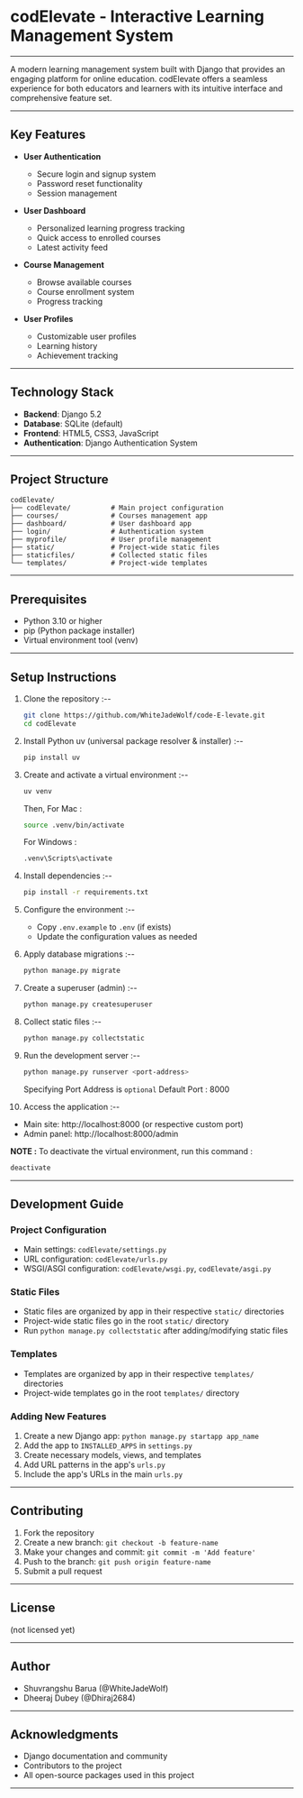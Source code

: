# codElevate - Interactive Learning Management System

---

A modern learning management system built with Django that provides an engaging platform for online education. codElevate offers a seamless experience for both educators and learners with its intuitive interface and comprehensive feature set.

---

## Key Features

- **User Authentication**
  - Secure login and signup system
  - Password reset functionality
  - Session management

- **User Dashboard**
  - Personalized learning progress tracking
  - Quick access to enrolled courses
  - Latest activity feed

- **Course Management**
  - Browse available courses
  - Course enrollment system
  - Progress tracking

- **User Profiles**
  - Customizable user profiles
  - Learning history
  - Achievement tracking

---

## Technology Stack

- **Backend**: Django 5.2
- **Database**: SQLite (default)
- **Frontend**: HTML5, CSS3, JavaScript
- **Authentication**: Django Authentication System

---

## Project Structure

```
codElevate/
├── codElevate/          # Main project configuration
├── courses/             # Courses management app
├── dashboard/           # User dashboard app
├── login/               # Authentication system
├── myprofile/           # User profile management
├── static/              # Project-wide static files
├── staticfiles/         # Collected static files
└── templates/           # Project-wide templates
```

---

## Prerequisites

- Python 3.10 or higher
- pip (Python package installer)
- Virtual environment tool (venv)

---

## Setup Instructions

1. Clone the repository :--

   ```bash
   git clone https://github.com/WhiteJadeWolf/code-E-levate.git
   cd codElevate
   ```

2. Install Python uv (universal package resolver & installer) :--

   ```bash
   pip install uv
   ```

3. Create and activate a virtual environment :--

   ```bash
   uv venv
   ```

   Then,
   For Mac :

   ```bash
   source .venv/bin/activate
   ```

   For Windows :

   ```bash
   .venv\Scripts\activate
   ```


4. Install dependencies :--

   ```bash
   pip install -r requirements.txt
   ```

5. Configure the environment :--
   - Copy `.env.example` to `.env` (if exists)
   - Update the configuration values as needed

6. Apply database migrations :--

   ```bash
   python manage.py migrate
   ```

7. Create a superuser (admin) :--

   ```bash
   python manage.py createsuperuser
   ```

8. Collect static files :--

   ```bash
   python manage.py collectstatic
   ```

9. Run the development server :--

   ```bash
   python manage.py runserver <port-address>
   ```
   Specifying Port Address is `optional`
   Default Port : 8000

10. Access the application :--
   - Main site: http://localhost:8000  (or respective custom port)
   - Admin panel: http://localhost:8000/admin

**NOTE :**
To deactivate the virtual environment, run this command :

```bash
deactivate
```

---

## Development Guide

### Project Configuration
- Main settings: `codElevate/settings.py`
- URL configuration: `codElevate/urls.py`
- WSGI/ASGI configuration: `codElevate/wsgi.py`, `codElevate/asgi.py`

### Static Files
- Static files are organized by app in their respective `static/` directories
- Project-wide static files go in the root `static/` directory
- Run `python manage.py collectstatic` after adding/modifying static files

### Templates
- Templates are organized by app in their respective `templates/` directories
- Project-wide templates go in the root `templates/` directory

### Adding New Features
1. Create a new Django app: `python manage.py startapp app_name`
2. Add the app to `INSTALLED_APPS` in `settings.py`
3. Create necessary models, views, and templates
4. Add URL patterns in the app's `urls.py`
5. Include the app's URLs in the main `urls.py`

---

## Contributing

1. Fork the repository
2. Create a new branch: `git checkout -b feature-name`
3. Make your changes and commit: `git commit -m 'Add feature'`
4. Push to the branch: `git push origin feature-name`
5. Submit a pull request

---

## License

(not licensed yet)

---

## Author

- Shuvrangshu Barua (@WhiteJadeWolf)
- Dheeraj Dubey (@Dhiraj2684)

---

## Acknowledgments

- Django documentation and community
- Contributors to the project
- All open-source packages used in this project

---
